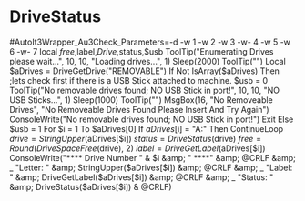 # DriveStatus
#AutoIt3Wrapper_Au3Check_Parameters=-d -w 1 -w 2 -w 3 -w- 4 -w 5 -w 6 -w- 7 local $free,$label,$Drive,$status,$usb ToolTip("Enumerating Drives please wait...", 10, 10, "Loading drives...", 1) Sleep(2000) ToolTip("")  Local $aDrives = DriveGetDrive("REMOVABLE")  If Not IsArray($aDrives) Then ;lets check first if there is a USB Stick attached to machine. $usb = 0 ToolTip("No removable drives found; NO USB Stick in port!", 10, 10, "NO USB Sticks...", 1) Sleep(1000) ToolTip("") MsgBox(16, "No Removeable Drives", "No Removeable Drives Found Please Insert And Try Again") ConsoleWrite("No removable drives found; NO USB Stick in port!") Exit Else $usb = 1 For $i = 1 To $aDrives[0] If $aDrives[$i] = "A:" Then ContinueLoop $drive = StringUpper($aDrives[$i]) $status = DriveStatus($drive) $free = Round(DriveSpaceFree($drive), 2) $label = DriveGetLabel($aDrives[$i]) ConsoleWrite("**** Drive Number " &amp; $i &amp; " ****" &amp; @CRLF &amp; _ "Letter: " &amp; StringUpper($aDrives[$i]) &amp; @CRLF &amp; _ "Label: " &amp; DriveGetLabel($aDrives[$i]) &amp; @CRLF &amp; _ "Status: " &amp; DriveStatus($aDrives[$i]) &amp; @CRLF)
